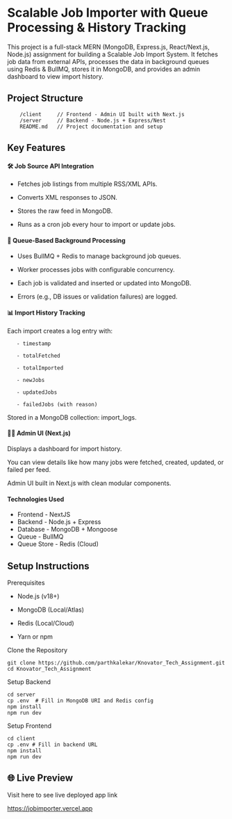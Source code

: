 
# Scalable Job Importer with Queue Processing & History Tracking


This project is a full-stack MERN (MongoDB, Express.js, React/Next.js, Node.js) assignment for building a Scalable Job Import System. It fetches job data from external APIs, processes the data in background queues using Redis & BullMQ, stores it in MongoDB, and provides an admin dashboard to view import history.


## Project Structure
```
    /client     // Frontend - Admin UI built with Next.js
    /server     // Backend - Node.js + Express/Nest
    README.md   // Project documentation and setup
```


##  Key Features

  #### 🛠 Job Source API Integration
    
   * Fetches job listings from multiple RSS/XML APIs.

   * Converts XML responses to JSON.

   * Stores the raw feed in MongoDB.

   * Runs as a cron job every hour to import or update jobs.

  #### 🧵 Queue-Based Background Processing
  
   * Uses BullMQ + Redis to manage background job queues.

   * Worker processes jobs with configurable concurrency.

   * Each job is validated and inserted or updated into MongoDB.

   * Errors (e.g., DB issues or validation failures) are logged.

  #### 📊 Import History Tracking
 
   Each import creates a log entry with:

```
   - timestamp

   - totalFetched

   - totalImported

   - newJobs

   - updatedJobs

   - failedJobs (with reason)
```
Stored in a MongoDB collection: import_logs.

  #### 🧑‍💻 Admin UI (Next.js)
  Displays a dashboard for import history.

  You can view details like how many jobs were fetched, created, updated, or failed per feed.

  Admin UI built in Next.js with clean modular components.

  #### Technologies Used
   * Frontend  - NextJS
   * Backend   - Node.js + Express
   * Database  - MongoDB + Mongoose
   * Queue - BullMQ
   * Queue Store	- Redis (Cloud)


## Setup Instructions
 Prerequisites
* Node.js (v18+)

* MongoDB (Local/Atlas)

* Redis (Local/Cloud)

* Yarn or npm

Clone the Repository
```
git clone https://github.com/parthkalekar/Knovator_Tech_Assignment.git
cd Knovator_Tech_Assignment
```

Setup Backend
```
cd server
cp .env  # Fill in MongoDB URI and Redis config
npm install
npm run dev
```

Setup Frontend
```
cd client
cp .env # Fill in backend URL
npm install
npm run dev
```

## 🌐 Live Preview
Visit here to see live deployed app link

https://jobimporter.vercel.app
